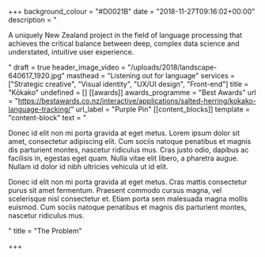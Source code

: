 +++
background_colour = "#D0021B"
date = "2018-11-27T09:16:02+00:00"
description = "<p>A uniquely New Zealand project in the field of language processing that achieves the critical balance between deep, complex data science and understated, intuitive user experience.</p>"
draft = true
header_image_video = "/uploads/2018/landscape-640617_1920.jpg"
masthead = "Listening out for language"
services = ["Strategic creative", "Visual identity", "UX/UI design", "Front-end"]
title = "Kōkako"
undefined = []
[[awards]]
awards_programme = "Best Awards"
url = "https://bestawards.co.nz/interactive/applications/salted-herring/kokako-language-tracking/"
url_label = "Purple Pin"
[[content_blocks]]
template = "content-block"
text = "<p>Donec id elit non mi porta gravida at eget metus. Lorem ipsum dolor sit amet, consectetur adipiscing elit. Cum sociis natoque penatibus et magnis dis parturient montes, nascetur ridiculus mus. Cras justo odio, dapibus ac facilisis in, egestas eget quam. Nulla vitae elit libero, a pharetra augue. Nullam id dolor id nibh ultricies vehicula ut id elit.</p><p>Donec id elit non mi porta gravida at eget metus. Cras mattis consectetur purus sit amet fermentum. Praesent commodo cursus magna, vel scelerisque nisl consectetur et. Etiam porta sem malesuada magna mollis euismod. Cum sociis natoque penatibus et magnis dis parturient montes, nascetur ridiculus mus.</p>"
title = "The Problem"

+++

